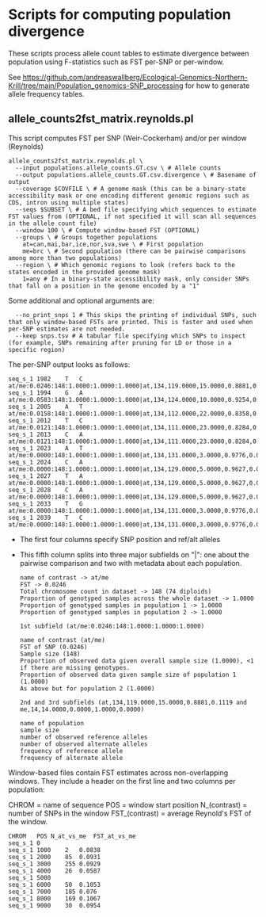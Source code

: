 # Scripts for computing population divergence

These scripts process allele count tables to estimate divergence between population using F-statistics such as FST per-SNP or per-window.

See https://github.com/andreaswallberg/Ecological-Genomics-Northern-Krill/tree/main/Population_genomics-SNP_processing for how to generate allele frequency tables.

## allele_counts2fst_matrix.reynolds.pl

This script computes FST per SNP (Weir-Cockerham) and/or per window (Reynolds)

    allele_counts2fst_matrix.reynolds.pl \
      --input populations.allele_counts.GT.csv \ # Allele counts
      --output populations.allele_counts.GT.csv.divergence \ # Basename of output
      --coverage $COVFILE \ # A genome mask (this can be a binary-state accessibility mask or one encoding different genomic regions such as CDS, intron using multiple states)
      --seqs $SUBSET \ # A bed file specifying which sequences to estimate FST values from (OPTIONAL, if not specified it will scan all sequences in the allele count file)
      --window 100 \ # Compute window-based FST (OPTIONAL)
      --groups \ # Groups together populations
        at=can,mai,bar,ice,nor,sva,swe \ # First population
        me=brc \ # Second population (there can be pairwise comparisons among more than two populations)
      --region \ # Which genomic regions to look (refers back to the states encoded in the provided genome mask)
        1=any # In a binary-state accessibility mask, only consider SNPs that fall on a position in the genome encoded by a "1"
      
 Some additional and optional arguments are:
 
      --no_print_snps 1 # This skips the printing of individual SNPs, such that only window-based FSTs are printed. This is faster and used when per-SNP estimates are not needed.
      --keep snps.tsv # A tabular file specifying which SNPs to inspect (for example, SNPs remaining after pruning for LD or those in a specific region)
      
The per-SNP output looks as follows:

    seq_s_1	1982	T	C	at/me:0.0246:148:1.0000:1.0000:1.0000|at,134,119.0000,15.0000,0.8881,0.1119|me,14,14.0000,0.0000,1.0000,0.0000
    seq_s_1	1994	G	A	at/me:0.0503:148:1.0000:1.0000:1.0000|at,134,124.0000,10.0000,0.9254,0.0746|me,14,11.0000,3.0000,0.7857,0.2143
    seq_s_1	2005	A	T	at/me:0.0158:148:1.0000:1.0000:1.0000|at,134,112.0000,22.0000,0.8358,0.1642|me,14,10.0000,4.0000,0.7143,0.2857
    seq_s_1	2012	T	C	at/me:0.0121:148:1.0000:1.0000:1.0000|at,134,111.0000,23.0000,0.8284,0.1716|me,14,10.0000,4.0000,0.7143,0.2857
    seq_s_1	2013	C	A	at/me:0.0121:148:1.0000:1.0000:1.0000|at,134,111.0000,23.0000,0.8284,0.1716|me,14,10.0000,4.0000,0.7143,0.2857
    seq_s_1	2023	A	T	at/me:0.0000:148:1.0000:1.0000:1.0000|at,134,131.0000,3.0000,0.9776,0.0224|me,14,14.0000,0.0000,1.0000,0.0000
    seq_s_1	2024	C	A	at/me:0.0000:148:1.0000:1.0000:1.0000|at,134,129.0000,5.0000,0.9627,0.0373|me,14,13.0000,1.0000,0.9286,0.0714
    seq_s_1	2027	T	A	at/me:0.0000:148:1.0000:1.0000:1.0000|at,134,129.0000,5.0000,0.9627,0.0373|me,14,13.0000,1.0000,0.9286,0.0714
    seq_s_1	2028	C	A	at/me:0.0000:148:1.0000:1.0000:1.0000|at,134,129.0000,5.0000,0.9627,0.0373|me,14,13.0000,1.0000,0.9286,0.0714
    seq_s_1	2033	T	G	at/me:0.0000:148:1.0000:1.0000:1.0000|at,134,131.0000,3.0000,0.9776,0.0224|me,14,14.0000,0.0000,1.0000,0.0000
    seq_s_1	2039	T	C	at/me:0.0000:148:1.0000:1.0000:1.0000|at,134,131.0000,3.0000,0.9776,0.0224|me,14,14.0000,0.0000,1.0000,0.0000

- The first four columns specify SNP position and ref/alt alleles
- This fifth column splits into three major subfields on "|": one about the pairwise comparison and two with metadata about each population.

      name of contrast -> at/me
      FST -> 0.0246
      Total chromosome count in dataset -> 148 (74 diploids)
      Proportion of genotyped samples across the whole dataset -> 1.0000
      Proportion of genotyped samples in population 1 -> 1.0000
      Proportion of genotyped samples in population 2 -> 1.0000

      1st subfield (at/me:0.0246:148:1.0000:1.0000:1.0000)

      name of contrast (at/me)
      FST of SNP (0.0246)
      Sample size (148)
      Proportion of observed data given overall sample size (1.0000), <1 if there are missing genotypes.
      Proportion of observed data given sample size of population 1 (1.0000)
      As above but for population 2 (1.0000)
      
      2nd and 3rd subfields (at,134,119.0000,15.0000,0.8881,0.1119 and me,14,14.0000,0.0000,1.0000,0.0000)

      name of population
      sample size
      number of observed reference alleles
      number of observed alternate alleles
      frequency of reference allele
      frequency of alternate allele

Window-based files contain FST estimates across non-overlapping windows. They include a header on the first line and two columns per population:

CHROM = name of sequence
POS = window start position
N_(contrast) = number of SNPs in the window
FST_(contrast) = average Reynold's FST of the window.

    CHROM	POS	N_at_vs_me	FST_at_vs_me
    seq_s_1	0		
    seq_s_1	1000	2	0.0838
    seq_s_1	2000	85	0.0931
    seq_s_1	3000	255	0.0929
    seq_s_1	4000	26	0.0587
    seq_s_1	5000		
    seq_s_1	6000	50	0.1053
    seq_s_1	7000	185	0.076
    seq_s_1	8000	169	0.1067
    seq_s_1	9000	30	0.0954


